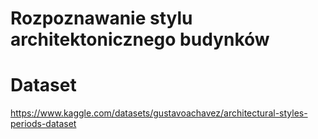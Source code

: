 # Rozpoznawanie stylu architektonicznego budynków

# Dataset
https://www.kaggle.com/datasets/gustavoachavez/architectural-styles-periods-dataset